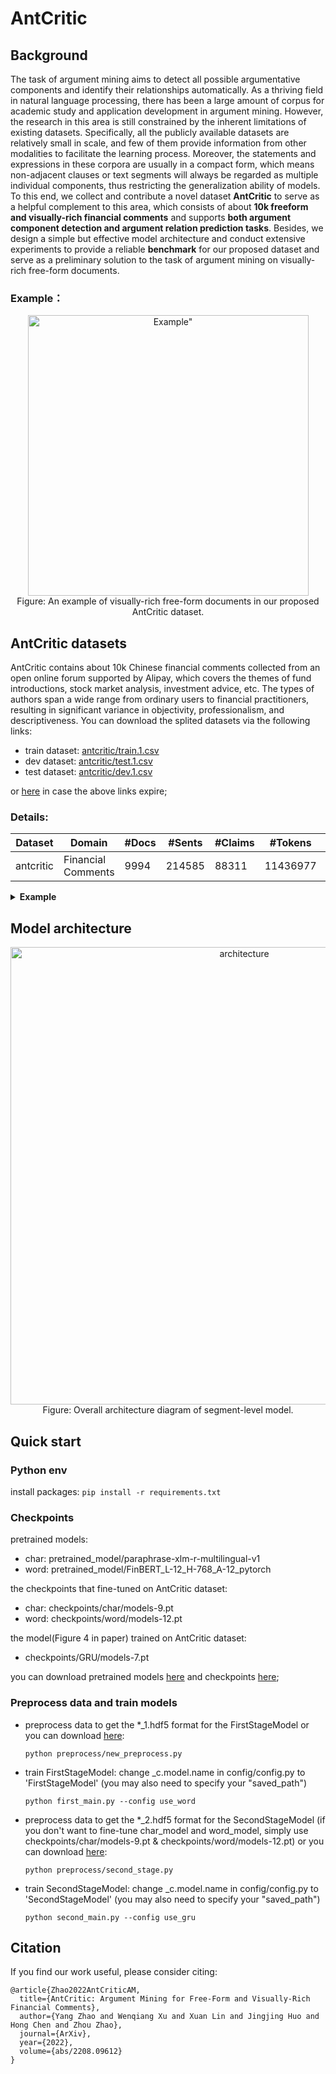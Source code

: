# AntCritic
## Background
The task of argument mining aims to detect all possible argumentative components and identify their relationships 
automatically. As a thriving field in natural language processing, there has been a large amount of corpus for 
academic study and application development in argument mining. However, the research in this area is still 
constrained by the inherent limitations of existing datasets. Specifically, all the publicly available 
datasets are relatively small in scale, and few of them provide information from other modalities to facilitate 
the learning process. Moreover, the statements and expressions in these corpora are usually in a compact form, 
which means non-adjacent clauses or text segments will always be regarded as multiple individual components, 
thus restricting the generalization ability of models. To this end, we collect and contribute a novel dataset 
**AntCritic** to serve as a helpful complement to this area, which consists of about **10k freeform and visually-rich 
financial comments** and supports **both argument component detection and argument relation prediction tasks**. 
Besides, we design a simple but effective model architecture and conduct extensive experiments to provide 
a reliable **benchmark** for our proposed dataset and serve as a preliminary solution to the task of argument mining 
on visually-rich free-form documents.

### Example：

<p align="center">
<img width="449" alt=Example" src="https://user-images.githubusercontent.com/113573331/207008116-d539090e-7925-41d1-8ebf-6dcfdbaea658.png">
<br /> Figure: An example of visually-rich free-form documents in our proposed AntCritic dataset.
</p>


## AntCritic datasets
<p>
AntCritic contains about 10k Chinese financial comments collected from an open online forum supported by Alipay, 
which covers the themes of fund introductions, stock market analysis, investment advice, etc. The types of authors 
span a wide range from ordinary users to financial practitioners, resulting in significant variance in objectivity, 
professionalism, and descriptiveness. You can download the splited datasets via the following links:
</p>

* train dataset: [antcritic/train.1.csv](https://tianchi.aliyun.com/dataset/142920)
* dev dataset: [antcritic/test.1.csv](https://tianchi.aliyun.com/dataset/142920)
* test dataset: [antcritic/dev.1.csv](https://tianchi.aliyun.com/dataset/142920)

or [here](https://drive.google.com/file/d/1WW_S5ZNCsRCjca4ud2NYfBrBrwAxt0cp/view?usp=sharing) in case the above links expire;

### Details:

  | Dataset                 | Domain | #Docs       | #Sents | #Claims | #Tokens   | Unit | Relation?| Modal | Lang|
  |--------------------|--------|---------|----------|-----------|-----------|---------|---------|---------|---------|
  | antcritic                | Financial Comments | 9994  | 214585 | 88311   | 11436977 | Segment    | Yes | Text&HTML| Chinese|
 

  <details>
  <summary><b>Example</b></summary>
  
  | field | detail                                                                                                                                                                                                                                                                                                                                                                  | field type          | example                                                                                                                                                                                                                                                                                                                                                                                                                                                                                                                                                                                                                                                                                                                                                                                                                                                                                                                                                                                                                                                                                                                                                                                                                                                                                                                                                                                                                                                                                                                                                                                                                                                                                                                                                                                                                                                                                                                                                                                                                                                                                                                                                                                                                                                                                                                                                                                                                                                                                                                                                                                                                                                                                                                                                                                                                                                                                                                                                                                                                                                                                                                                                                                                                                                                                                                                                                                                                                                                                                                                                                                                                                                                                                                                                                                                                                                                                                                                                                                                                                                                                                                                                                          |
  |-------------------------------------------------------------------------------------------------------------------------------------------------------------------------------------------------------------------------------------------------------------------------------------------------------------------------------------------------------------------------|---------------------|----------------------------------------------------------------------------------------------------------------------------------------------------------------------------------------------------------------------------------------------------------------------------------------------------------------------------------------------------------------------------------------------------------------------------------------------------------------------------------------------------------------------------------------------------------------------------------------------------------------------------------------------------------------------------------------------------------------------------------------------------------------------------------------------------------------------------------------------------------------------------------------------------------------------------------------------------------------------------------------------------------------------------------------------------------------------------------------------------------------------------------------------------------------------------------------------------------------------------------------------------------------------------------------------------------------------------------------------------------------------------------------------------------------------------------------------------------------------------------------------------------------------------------------------------------------------------------------------------------------------------------------------------------------------------------------------------------------------------------------------------------------------------------------------------------------------------------------------------------------------------------------------------------------------------------------------------------------------------------------------------------------------------------------------------------------------------------------------------------------------------------------------------------------------------------------------------------------------------------------------------------------------------------------------------------------------------------------------------------------------------------------------------------------------------------------------------------------------------------------------------------------------------------------------------------------------------------------------------------------------------------------------------------------------------------------------------------------------------------------------------------------------------------------------------------------------------------------------------------------------------------------------------------------------------------------------------------------------------------------------------------------------------------------------------------------------------------------------------------------------------------------------------------------------------------------------------------------------------------------------------------------------------------------------------------------------------------------------------------------------------------------------------------------------------------------------------------------------------------------------------------------------------------------------------------------------------------------------------------------------------------------------------------------------------------------------------------------------------------------------------------------------------------------------------------------------------------------------------------------------------------------------------------------------------------------------------------------------------------------------------------------------------------------------------------------------------------------------------------------------------------------------------------------------------------|-------------------------------------------------------------------------------------------------------------------------------------------------------------------------------------------------------------------------------------------------------------------------------------------------------------------------------------------------------------------------------------------------------------------------------------------------------------------------------------------------------------------------------------------------------------------------------------------------------------------------------------------------------------------------------------------------------------------------------------------------------------------------------------------------------------------------------------------------------------------------------------------------------------------------------------------------------------------------------------------------------------------------------------------------------------------------------------------------------------------------------------------------------------------------------------------------------------------------------------------------------------------------------------------------------------------------------------------------------------------------------------------------------------------------------------------------------------------------------------------------------------------------------------------------------------------------------------------------------------------------------------------------------------------------------------------------------------------------------------------------------------------------------------------------------------------------------------------------------------------------------------------------------------------------------------------------------------------------------------------------------------------------------------------------------------------------------------------------------------------------------------------------------------------------------------------------------------------------------------------------------------------------------------------------------------------------------------------------------------------------------------------------------------------------------------------------------------------------------------------------------------------------------------------------------------------------------------------------------------------------------------------------------------------------------------------------------------------------------------------------------------------------------------------------------------------------------------------------------------------------------------------------------------------------------------------------------------------------------------------------------------------------------------------------------------------------------------------------------------------------------------------------------------------------------------------------------------------------------------------------------------------------------------------------------------------------------------------------------------------------------------------------------------------------------------------------------------------------------------------------------------------------------------------------------------------------------------------------------------------------------------------------------------------------------------------------------------------------------------------------------------------------------------------------------------------------------------------------------------------------------------------------------------------------------------------------------------------------------------------------------------------------------------------------------------------------------------------------------------------------------------|
  | srcs  | 原始文章                                                                                                                                                                                                                                                                                                                                                                    | string              | （1）一波行情，往大了说，都是时代的礼物，比如12年重工业见顶后，内需服务消费，代表品种消费股投资，我常说4点，社交属性、成瘾性（复购率）、产品生命力、金融属性；综合而言，为何酒是最好的品种，没有之一呢，比如社交属性，举个小例子，酒庄上最容易明白的就是关系，你说客户让我来参加一个酒局，你来不来？你肯定得来啊，这是给客户来表诚意来了，我来了，又喝多了，出丑了。我把我的面子全给放下了，这某种情况来说，就是给客户的诚意的抵押物呀。比如从低度酒到高度酒啊，可能是一个我们从熟人社会向生人社会变迁的这么一个过程，要迅速的找到这个四十度、五十度甚至六十度的东西呢，把我们的情绪顶起来。\n往后，19年缩表减税搞好资本市场，就类似美股1980，结束了漂亮50，为啥说是19年而不是20年或21年呢，觉得是疫情再放水，导致了这个周期被延后，严格点说消费周期是19年结束了。往后就制造业起来，光伏、锂电为代表的能源革命，既然也是时代礼物，那么通常三波走势，第一波先来个2-3倍，比如价格从10块干到40，然后回撤50%，然后再来一波3倍以上行情，从20干到70，然后再回落个下，然后上涨到80-100，这么完整一轮行情就结束了，龙头品种10倍。现在锂电处于第二波主升浪的末端，很多标的完成了50%回撤后的3倍以上行情了，所以我给的建议是有格局的选手，认为基本面不断刷新大家认知的，可以坚定持股，哪怕是顶部也是阶段性的或是走势复合型的，不用在意一时波动，喜欢拥抱波动的觉得不妨可以减仓。\n赣锋锂业上修业绩预告，预计上半年净利润13亿元-16亿元，同比增长730.75%-922.46%，此前预计盈利8亿元-12亿元。\n这波跟容百一起，也算给大家账户增值助力不少。\n（2）说说车载摄像头光学设备，负面的觉得摄像头这东西一直觉得没啥利润，也没啥技术含量，你说占了个认证优势吧，一般车企都要认证几家的摄像头，也不是就它一家，再说了，你汽车摄像头再多也比不上手机吧。乐观的觉得，一个汽车摄像头相当于3个手机摄像头，相关企业给自己带来的增量是明显的，另外摄像头不至于新能源车，2500w台车，每车10个，得有2.5个摄像头，跟手机也差不多了。不过甭管乐观还是负面，一个道理总是错不了的，智能万联时代，信息汲取，他需要一个入口，视觉，靠摄像头光学是最重要的来源。长期拥抱光学资产，从上游的芯片到下游的模组企业。\n（3）风电这个风电，能源行业就看运营商对折旧的容忍度，要让运营商相信可以把成本降下来，快速实现平价，但风电成本曲线与光伏不同，与产品规模效应和大型化相关，我们之前缺乏大型海工平台，然后陆地跟近海优势风力资源可开发资源不多。\n无非就是成本上，就是随着超大风机12MW以上以及漂浮式技术的出现，海上风电度电成本快速下降。\n暂时列入观察窗口！看装机能否上去，成本能否下来！\n                                                                                                                                                                                                                                                                                                                                                                                                                                                                                                                                                                                                                                                                                                                                                                                                                                                                                                                                                                                                                                                                                                                                                                                                                                                                                                                                                                                                                                                                                                                                                                                                                                                                                                                                                                                                                                                                                                                                                                                                                                                                                                                                                                                                                                                                                                                                                                                                                                                                                                                                                                                                                                                                                                                                                                                                                                                                                                                                                  |
  | sents | 分隔句子(依据标点+html标签), 从0开始标号；                                                                                                                                                                                                                                                                                                                                              | json string         | "{""0"": ""（1）"", ""1"": ""一波行情，往大了说，都是时代的礼物，比如12年重工业见顶后，内需服务消费，代表品种消费股投资，我常说4点，社交属性、成瘾性（复购率）、产品生命力、金融属性；"", ""2"": ""综合而言，为何酒是最好的品种，没有之一呢，比如社交属性，举个小例子，酒庄上最容易明白的就是关系，你说客户让我来参加一个酒局，你来不来？"", ""3"": ""你肯定得来啊，这是给客户来表诚意来了，我来了，又喝多了，出丑了。"", ""4"": ""我把我的面子全给放下了，这某种情况来说，就是给客户的诚意的抵押物呀。"", ""5"": ""比如从低度酒到高度酒啊，可能是一个我们从熟人社会向生人社会变迁的这么一个过程，要迅速的找到这个四十度、五十度甚至六十度的东西呢，把我们的情绪顶起来。"", ""6"": ""往后，19年缩表减税搞好资本市场，就类似美股1980，结束了漂亮50，为啥说是19年而不是20年或21年呢，觉得是疫情再放水，导致了这个周期被延后，严格点说消费周期是19年结束了。"", ""7"": ""往后就制造业起来，光伏、锂电为代表的能源革命，既然也是时代礼物，那么通常三波走势，第一波先来个2-3倍，比如价格从10块干到40，然后回撤50%，然后再来一波3倍以上行情，从20干到70，然后再回落个下，然后上涨到80-100，这么完整一轮行情就结束了，龙头品种10倍。"", ""8"": ""现在锂电处于第二波主升浪的末端，很多标的完成了50%回撤后的3倍以上行情了，所以我给的建议是有格局的选手，认为基本面不断刷新大家认知的，可以坚定持股，哪怕是顶部也是阶段性的或是走势复合型的，不用在意一时波动，喜欢拥抱波动的觉得不妨可以减仓。"", ""9"": ""赣锋锂业上修业绩预告，预计上半年净利润13亿元-16亿元，同比增长730.75%-922.46%，此前预计盈利8亿元-12亿元。"", ""10"": ""这波跟容百一起，也算给大家账户增值助力不少。"", ""11"": ""（2）"", ""12"": ""说说车载摄像头光学设备，负面的觉得摄像头这东西一直觉得没啥利润，也没啥技术含量，你说占了个认证优势吧，一般车企都要认证几家的摄像头，也不是就它一家，再说了，你汽车摄像头再多也比不上手机吧。"", ""13"": ""乐观的觉得，一个汽车摄像头相当于3个手机摄像头，相关企业给自己带来的增量是明显的，另外摄像头不至于新能源车，2500w台车，每车10个，得有2.5个摄像头，跟手机也差不多了。"", ""14"": ""不过甭管乐观还是负面，一个道理总是错不了的，智能万联时代，信息汲取，他需要一个入口，视觉，靠摄像头光学是最重要的来源。"", ""15"": ""长期拥抱光学资产，从上游的芯片到下游的模组企业。"", ""16"": ""（3）风电"", ""17"": ""这个风电，能源行业就看运营商对折旧的容忍度，要让运营商相信可以把成本降下来，快速实现平价，但风电成本曲线与光伏不同，与产品规模效应和大型化相关，我们之前缺乏大型海工平台，然后陆地跟近海优势风力资源可开发资源不多。"", ""18"": ""无非就是成本上，就是随着超大风机12MW以上以及漂浮式技术的出现，海上风电度电成本快速下降。"", ""19"": ""暂时列入观察窗口！"", ""20"": ""看装机能否上去，成本能否下来！""}"                                                                                                                                                                                                                                                                                                                                                                                                                                                                                                                                                                                                                                                                                                                                                                                                                                                                                                                                                                                                                                                                                                                                                                                                                                                                                                                                                                                                                                                                                                                                                                                                                                                                                                                                                                                                                                                                                                                                                                                                                                                                                                                                                                                                                                                                                                                                                                                                                                                                                                                                                                                                                                                                    |
  | tags  | a. "font-size"：字体大小，分为三类：本文最常出现的大小（0），比常见大小更大（1）， 更小（2）; <br> b. "color"：前景颜色，只要有前景颜色即为1，否则为0； <br> c. "background-color"：背景颜色，只要有背景颜色，即为1，否则为0；<br> d. "sns-small-title"：是否是小标题；<br> e. "sns-blob-tl"：是否是副标题；<br> f. "strong"：是否加粗；<br> g. "supertalk"：是否是话题标识符（#），是即为1，否则为0; <br> h. "blockquote"：是否是引用语；<br>  i. "po"：段落序号； <br> j. "pi"：段落内编号；<br> k. "h4"：是否是四级标题； | list of json string | "[{""font-size"": -1, ""color"": -1, ""background-color"": -1, ""strong"": 0, ""sns-small-title"": 0, ""sns-blob-tl"": 0, ""supertalk"": 0, ""blockquote"": 0, ""h4"": 0, ""po"": 1, ""pi"": 1}, {""font-size"": -1, ""color"": -1, ""background-color"": -1, ""strong"": 0, ""sns-small-title"": 0, ""sns-blob-tl"": 0, ""supertalk"": 0, ""blockquote"": 0, ""h4"": 0, ""po"": 2, ""pi"": 1}, {""font-size"": -1, ""color"": -1, ""background-color"": -1, ""strong"": 0, ""sns-small-title"": 0, ""sns-blob-tl"": 0, ""supertalk"": 0, ""blockquote"": 0, ""h4"": 0, ""po"": 2, ""pi"": 2}, {""font-size"": -1, ""color"": -1, ""background-color"": -1, ""strong"": 0, ""sns-small-title"": 0, ""sns-blob-tl"": 0, ""supertalk"": 0, ""blockquote"": 0, ""h4"": 0, ""po"": 2, ""pi"": 3}, {""font-size"": -1, ""color"": -1, ""background-color"": -1, ""strong"": 0, ""sns-small-title"": 0, ""sns-blob-tl"": 0, ""supertalk"": 0, ""blockquote"": 0, ""h4"": 0, ""po"": 2, ""pi"": 4}, {""font-size"": -1, ""color"": -1, ""background-color"": -1, ""strong"": 0, ""sns-small-title"": 0, ""sns-blob-tl"": 0, ""supertalk"": 0, ""blockquote"": 0, ""h4"": 0, ""po"": 2, ""pi"": 5}, {""font-size"": -1, ""color"": -1, ""background-color"": -1, ""strong"": 0, ""sns-small-title"": 0, ""sns-blob-tl"": 0, ""supertalk"": 0, ""blockquote"": 0, ""h4"": 0, ""po"": 3, ""pi"": 1}, {""font-size"": -1, ""color"": -1, ""background-color"": -1, ""strong"": 0, ""sns-small-title"": 0, ""sns-blob-tl"": 0, ""supertalk"": 0, ""blockquote"": 0, ""h4"": 0, ""po"": 3, ""pi"": 2}, {""font-size"": -1, ""color"": -1, ""background-color"": -1, ""strong"": 0, ""sns-small-title"": 0, ""sns-blob-tl"": 0, ""supertalk"": 0, ""blockquote"": 0, ""h4"": 0, ""po"": 3, ""pi"": 3}, {""font-size"": -1, ""color"": -1, ""background-color"": -1, ""strong"": 0, ""sns-small-title"": 0, ""sns-blob-tl"": 0, ""supertalk"": 0, ""blockquote"": 0, ""h4"": 0, ""po"": 4, ""pi"": 1}, {""font-size"": -1, ""color"": -1, ""background-color"": -1, ""strong"": 0, ""sns-small-title"": 0, ""sns-blob-tl"": 0, ""supertalk"": 0, ""blockquote"": 0, ""h4"": 0, ""po"": 5, ""pi"": 1}, {""font-size"": -1, ""color"": -1, ""background-color"": -1, ""strong"": 0, ""sns-small-title"": 0, ""sns-blob-tl"": 0, ""supertalk"": 0, ""blockquote"": 0, ""h4"": 0, ""po"": 6, ""pi"": 1}, {""font-size"": -1, ""color"": -1, ""background-color"": -1, ""strong"": 0, ""sns-small-title"": 0, ""sns-blob-tl"": 0, ""supertalk"": 0, ""blockquote"": 0, ""h4"": 0, ""po"": 7, ""pi"": 1}, {""font-size"": -1, ""color"": -1, ""background-color"": -1, ""strong"": 0, ""sns-small-title"": 0, ""sns-blob-tl"": 0, ""supertalk"": 0, ""blockquote"": 0, ""h4"": 0, ""po"": 7, ""pi"": 2}, {""font-size"": -1, ""color"": -1, ""background-color"": -1, ""strong"": 0, ""sns-small-title"": 0, ""sns-blob-tl"": 0, ""supertalk"": 0, ""blockquote"": 0, ""h4"": 0, ""po"": 7, ""pi"": 3}, {""font-size"": -1, ""color"": -1, ""background-color"": -1, ""strong"": 0, ""sns-small-title"": 0, ""sns-blob-tl"": 0, ""supertalk"": 0, ""blockquote"": 0, ""h4"": 0, ""po"": 7, ""pi"": 4}, {""font-size"": -1, ""color"": -1, ""background-color"": -1, ""strong"": 0, ""sns-small-title"": 0, ""sns-blob-tl"": 0, ""supertalk"": 0, ""blockquote"": 0, ""h4"": 0, ""po"": 8, ""pi"": 1}, {""font-size"": -1, ""color"": -1, ""background-color"": -1, ""strong"": 0, ""sns-small-title"": 0, ""sns-blob-tl"": 0, ""supertalk"": 0, ""blockquote"": 0, ""h4"": 0, ""po"": 9, ""pi"": 1}, {""font-size"": -1, ""color"": -1, ""background-color"": -1, ""strong"": 0, ""sns-small-title"": 0, ""sns-blob-tl"": 0, ""supertalk"": 0, ""blockquote"": 0, ""h4"": 0, ""po"": 10, ""pi"": 1}, {""font-size"": -1, ""color"": -1, ""background-color"": -1, ""strong"": 0, ""sns-small-title"": 0, ""sns-blob-tl"": 0, ""supertalk"": 0, ""blockquote"": 0, ""h4"": 0, ""po"": 11, ""pi"": 1}, {""font-size"": -1, ""color"": -1, ""background-color"": -1, ""strong"": 0, ""sns-small-title"": 0, ""sns-blob-tl"": 0, ""supertalk"": 0, ""blockquote"": 0, ""h4"": 0, ""po"": 11, ""pi"": 2}]" |
  | trgs  | 标注结果, results字段： <br> a. MajorClaim - 主论点; <br> b. Claim_{i} - 第i个子论点; <br> c.Premise_\<i>_\<j> - 第i个子论点的第j个子论据, 0<=i<=8, 0<=j<=4; 一个主论点，最多8个子论点，每个子论点最多4个论据；<br> d. relations字段: <br> &ensp;&ensp; 子论点和主论点的关系： 默认值是-1，表示不存在该关系，1是支持，0是反驳，2是有关，3是无关；<br>&ensp;&ensp; 子论点和论据的关系：默认值是-1，表示不存在该关系，1是支持，0是反驳；                                                               | json string         | "{""results"": {""MajorClaim"": [7], ""Claim_1"": [2], ""Claim_2"": [8], ""Claim_3"": [12, 15], ""Claim_4"": [16, 19, 20], ""Claim_5"": [], ""Claim_6"": [], ""Claim_7"": [], ""Claim_8"": [], ""Premise_1_1"": [3, 4], ""Premise_1_2"": [5], ""Premise_1_3"": [], ""Premise_1_4"": [], ""Premise_2_1"": [6], ""Premise_2_2"": [], ""Premise_2_3"": [9, 10], ""Premise_2_4"": [], ""Premise_3_1"": [], ""Premise_3_2"": [13, 14], ""Premise_3_3"": [], ""Premise_3_4"": [], ""Premise_4_1"": [17], ""Premise_4_2"": [18], ""Premise_4_3"": [], ""Premise_4_4"": [], ""Premise_5_1"": [], ""Premise_5_2"": [], ""Premise_5_3"": [], ""Premise_5_4"": [], ""Premise_6_1"": [], ""Premise_6_2"": [], ""Premise_6_3"": [], ""Premise_6_4"": [], ""Premise_7_1"": [], ""Premise_7_2"": [], ""Premise_7_3"": [], ""Premise_7_4"": [], ""Premise_8_1"": [], ""Premise_8_2"": [], ""Premise_8_3"": [], ""Premise_8_4"": []}, ""relations"": {""Claim_1"": 3, ""Claim_2"": 1, ""Claim_3"": 0, ""Claim_4"": 1, ""Claim_5"": -1, ""Claim_6"": -1, ""Claim_7"": -1, ""Claim_8"": -1, ""Premise_1_1"": 1, ""Premise_1_2"": 1, ""Premise_1_3"": -1, ""Premise_1_4"": -1, ""Premise_2_1"": 1, ""Premise_2_2"": 1, ""Premise_2_3"": 1, ""Premise_2_4"": -1, ""Premise_3_1"": -1, ""Premise_3_2"": 1, ""Premise_3_3"": -1, ""Premise_3_4"": -1, ""Premise_4_1"": 1, ""Premise_4_2"": 1, ""Premise_4_3"": -1, ""Premise_4_4"": -1, ""Premise_5_1"": -1, ""Premise_5_2"": -1, ""Premise_5_3"": -1, ""Premise_5_4"": -1, ""Premise_6_1"": -1, ""Premise_6_2"": -1, ""Premise_6_3"": -1, ""Premise_6_4"": -1, ""Premise_7_1"": -1, ""Premise_7_2"": -1, ""Premise_7_3"": -1, ""Premise_7_4"": -1, ""Premise_8_1"": -1, ""Premise_8_2"": -1, ""Premise_8_3"": -1, ""Premise_8_4"": -1}, ""url"": ""https://alphaq.alipay.com/index_manage.htm#/mark?taskId=545757&subTaskId=10148412928&isPreview=1&tntInstId=caeaf603""}"                                                                                                                                                                                                                                                                                                                                                                                                                                                                                                                                                                                                                                                                                                                                                                                                                                                                                                                                                                                                                                                                                                                                                                                                                                                                                                                                                                                                                                                                                                                                                                                                                                                                                                                                                                                                                                                                                                                                                                                                                                                                                                                                                                                                                                                                             |
  </details>



## Model architecture
<p align="center">
<img width="732" alt="architecture" src="https://user-images.githubusercontent.com/113573331/207002976-3c22a56b-ea77-4bff-8f79-1267c2593090.png">
<br /> Figure: Overall architecture diagram of segment-level model.
</p>


## Quick start
### Python env

install packages: `pip install -r requirements.txt` 

### Checkpoints

pretrained models:
* char: pretrained_model/paraphrase-xlm-r-multilingual-v1 
* word: pretrained_model/FinBERT_L-12_H-768_A-12_pytorch

the checkpoints that fine-tuned on AntCritic dataset:
* char: checkpoints/char/models-9.pt
* word: checkpoints/word/models-12.pt

the model(Figure 4 in paper) trained on AntCritic dataset:
* checkpoints/GRU/models-7.pt

you can download pretrained models [here](https://drive.google.com/file/d/1d8fb3OrYEtSGK6e0objRRSmrTAI_V9a_/view?usp=sharing) and checkpoints [here](https://drive.google.com/file/d/1qXFfb3SWSDFN-qvPWG2k16RJoMJZ4P0U/view?usp=sharing);

### Preprocess data and train models
- preprocess data to get the *_1.hdf5 format for the FirstStageModel or you can download [here](https://drive.google.com/file/d/1G-XQBgTKuWRhIkg4QYfWNvBptxtidzc1/view?usp=sharing):

  `python preprocess/new_preprocess.py`

- train FirstStageModel: change _c.model.name in config/config.py to 'FirstStageModel' (you may also need to specify your "saved_path")

  `python first_main.py --config use_word`

- preprocess data to get the *_2.hdf5 format for the SecondStageModel (if you don't want to fine-tune char_model and word_model, simply use checkpoints/char/models-9.pt & checkpoints/word/models-12.pt) or you can download [here](https://drive.google.com/file/d/1zV0Eq0Oaa1tWK_1cZqlkSjyLIdmc9HyF/view?usp=sharing):

  `python preprocess/second_stage.py`

- train SecondStageModel: change _c.model.name in config/config.py to 'SecondStageModel' (you may also need to specify your "saved_path")

  `python second_main.py --config use_gru`


## Citation

If you find our work useful, please consider citing:

```
@article{Zhao2022AntCriticAM,
  title={AntCritic: Argument Mining for Free-Form and Visually-Rich Financial Comments},
  author={Yang Zhao and Wenqiang Xu and Xuan Lin and Jingjing Huo and Hong Chen and Zhou Zhao},
  journal={ArXiv},
  year={2022},
  volume={abs/2208.09612}
}
```

